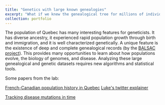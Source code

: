 ```yaml
---
title: "Genetics with large known genealogies"
excerpt: "What if we knew the genealogical tree for millions of individuals? <br/><img src='/images/big_sim.jpg'>"
collection: portfolio
---
```

The population of Quebec has many interesting features for geneticists. 
It has diverse ancestry, it experienced rapid population growth through birth and immigration, 
and it is well characterized genetically. 
A unique feature is the existence of deep and complete genealogical records 
(by the [BALSAC project]( https://balsac.uqac.ca/?lang=en)). 
This provides many opportunities to learn about how populations evolve, 
the biology of genomes, and disease. 
Analyzing these large genealogical and genetic datasets requires new algorithms and 
statistical tools. 

Some papers from the lab:

[French-Canadian population history in Quebec](https://www.biorxiv.org/content/10.1101/2022.07.20.500680v1)
[Luke's twitter explainer](https://twitter.com/LukeAnderTroc/status/1550196819916980229)


[Tracking disease mutations in time](
https://www.ncbi.nlm.nih.gov/pmc/articles/PMC6288464/)
